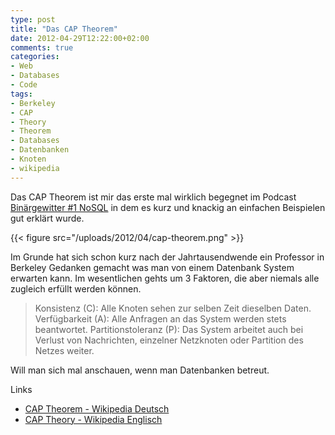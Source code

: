 ```yaml
---
type: post
title: "Das CAP Theorem"
date: 2012-04-29T12:22:00+02:00
comments: true
categories:
- Web
- Databases
- Code
tags:
- Berkeley
- CAP
- Theory
- Theorem
- Databases
- Datenbanken
- Knoten
- wikipedia
---
```

Das CAP Theorem ist mir das erste mal wirklich begegnet im Podcast
[Binärgewitter #1
NoSQL](http://www.radiotux.de/index.php?/archives/5497-Binaergewitter-1-NoSQL.html)
in dem es kurz und knackig an einfachen Beispielen gut erklärt wurde.

{{< figure src="/uploads/2012/04/cap-theorem.png" >}}

Im Grunde hat sich schon kurz nach der Jahrtausendwende ein Professor in
Berkeley Gedanken gemacht was man von einem Datenbank System erwarten kann.
Im wesentlichen gehts um 3 Faktoren, die aber niemals alle zugleich erfüllt
werden können.

> Konsistenz (C): Alle Knoten sehen zur selben Zeit dieselben Daten.
> Verfügbarkeit (A): Alle Anfragen an das System werden stets beantwortet.
> Partitionstoleranz (P): Das System arbeitet auch bei Verlust von
> Nachrichten, einzelner Netzknoten oder Partition des Netzes weiter.

Will man sich mal anschauen, wenn man Datenbanken betreut.

Links

* [CAP Theorem - Wikipedia Deutsch](http://de.wikipedia.org/wiki/CAP-Theorem)
* [CAP Theory - Wikipedia Englisch](http://en.wikipedia.org/wiki/CAP-Theory)

